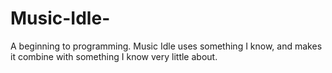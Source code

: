 # Music-Idle-
A beginning to programming. Music Idle uses something I know, and makes it combine with something I know very little about. <Insert meaningful text>
